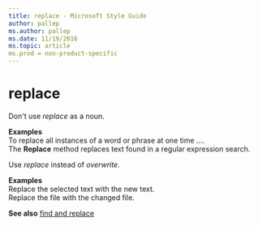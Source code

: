 ```yaml
---
title: replace - Microsoft Style Guide
author: pallep
ms.author: pallep
ms.date: 11/19/2016
ms.topic: article
ms.prod = non-product-specific
---
```


# replace

Don't use *replace* as a noun.

**Examples**  
To replace all instances of a word or phrase at one time ....  
The **Replace** method replaces text found in a regular expression search.

Use *replace* instead of *overwrite*.

**Examples**  
Replace the selected text with the new text.   
Replace the file with the changed file.

**See also** [find and replace](/style-guide/a-z-word-list-term-collections/f/find-replace)
